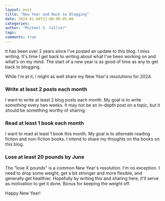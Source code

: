 ```yaml
---
layout: post
title: "New Year and Back to Blogging"
date: 2024-01-04T21:00:00-05:00
categories: 
author: "Michael S. Collier"
tags:
comments: true
---
```


It has been over 2 years since I've posted an update to this blog. I miss writing.  It's time I get back to writing about what I've been working on and what's on my mind.  The start of a new year is as good of time as any to get back to blogging.

While I'm at it, I might as well share my New Year's resolutions for 2024.

<!--more-->

### Write at least 2 posts each month

I want to write at least 2 blog posts each month. My goal is to write _something_ every two weeks. It may not be an in-depth post on a topic, but it should be something worthy of sharing.

### Read at least 1 book each month

I want to read at least 1 book this month. My goal is to alternate reading fiction and non-fiction books.  I intend to share my thoughts on the books on this blog.

### Lose at least 20 pounds by June

The "lose X pounds" is a common New Year's resolution.  I'm no exception.  I need to drop some weight, get a bit stronger and more flexible, and generally get healthier. Hopefully by writing this and sharing here, it'll serve as motivation to get it done.  Bonus for keeping the weight off.


Happy New Year!
